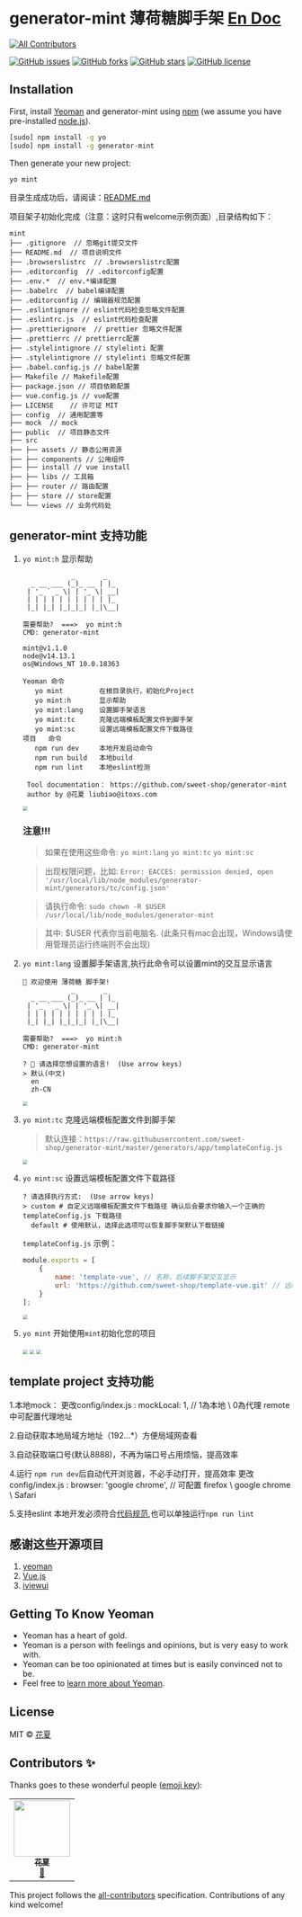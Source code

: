 # generator-mint 薄荷糖脚手架 [En Doc](./README_EN.md)
<!-- ALL-CONTRIBUTORS-BADGE:START - Do not remove or modify this section -->
[![All Contributors](https://img.shields.io/badge/all_contributors-1-orange.svg?style=flat-square)](#contributors-)
<!-- ALL-CONTRIBUTORS-BADGE:END -->

[![GitHub issues](https://img.shields.io/github/issues/sweet-shop/generator-mint.svg)](https://github.com/sweet-shop/generator-mint/issues)
[![GitHub forks](https://img.shields.io/github/forks/sweet-shop/generator-mint.svg)](https://github.com/sweet-shop/generator-mint/network)
[![GitHub stars](https://img.shields.io/github/stars/sweet-shop/generator-mint.svg)](https://github.com/sweet-shop/generator-mint/stargazers)
[![GitHub license](https://img.shields.io/github/license/sweet-shop/generator-mint.svg)](https://github.com/sweet-shop/generator-mint/blob/master/LICENSE)

## Installation

First, install [Yeoman](http://yeoman.io) and generator-mint using [npm](https://www.npmjs.com/) (we assume you have pre-installed [node.js](https://nodejs.org/)).

```bash
[sudo] npm install -g yo
[sudo] npm install -g generator-mint
```

Then generate your new project:

```bash
yo mint
```
目录生成成功后，请阅读：[README.md](https://github.com/sweet-shop/generator-mint/blob/master/generators/app/templates/README.md)

项目架子初始化完成（注意：这时只有welcome示例页面）,目录结构如下：

    mint
    ├── .gitignore  // 忽略git提交文件
    ├── README.md  // 项目说明文件
    ├── .browserslistrc  // .browserslistrc配置
    ├── .editorconfig  // .editorconfig配置
    ├── .env.*  // env.*编译配置
    ├── .babelrc  // babel编译配置
    ├── .editorconfig // 编辑器规范配置
    ├── .eslintignore // eslint代码检查忽略文件配置
    ├── .eslintrc.js  // eslint代码检查配置
    ├── .prettierignore  // prettier 忽略文件配置
    ├── .prettierrc // prettierrc配置
    ├── .stylelintignore // stylelinti 配置
    ├── .stylelintignore // stylelinti 忽略文件配置
    ├── .babel.config.js // babel配置
    ├── Makefile // Makefile配置
    ├── package.json // 项目依赖配置
    ├── vue.config.js // vue配置
    ├── LICENSE    // 许可证 MIT
    ├── config  // 通用配置等
    ├── mock  // mock
    ├── public  // 项目静态文件
    ├── src
    ├── ├── assets // 静态公用资源
    ├── ├── components // 公用组件
    ├── ├── install // vue install
    ├── ├── libs // 工具箱
    ├── ├── router // 路由配置
    ├── ├── store // store配置
    └── └── views // 业务代码处

## generator-mint 支持功能

1. `yo mint:h`        显示帮助

   ```shell
               _       _
     _ __ ___ (_)_ __ | |_
    | '_ ` _ \| | '_ \| __|
    | | | | | | | | | | |_
    |_| |_| |_|_|_| |_|\__|
   
   需要帮助?  ===>  yo mint:h
   CMD: generator-mint
   
   mint@v1.1.0
   node@v14.13.1
   os@Windows_NT 10.0.18363
   
   Yeoman 命令
      yo mint         在根目录执行，初始化Project
      yo mint:h       显示帮助
      yo mint:lang    设置脚手架语言
      yo mint:tc      克隆远端模板配置文件到脚手架
      yo mint:sc      设置远端模板配置文件下载路径
   项目   命令
      npm run dev     本地开发启动命令
      npm run build   本地build
      npm run lint    本地eslint检测
    
    Tool documentation： https://github.com/sweet-shop/generator-mint
    author by @花夏 liubiao@itoxs.com
   ```

   <img src="https://sweet-shop.github.io/obs/generator-mint/yo-mint-h.gif" style="zoom:50%;" />

   ### 注意!!!
   
   > 如果在使用这些命令: `yo mint:lang` `yo mint:tc` `yo mint:sc`
   
   > 出现权限问题，比如: `Error: EACCES: permission denied, open '/usr/local/lib/node_modules/generator-mint/generators/tc/config.json'`

   > 请执行命令: `sudo chown -R $USER  /usr/local/lib/node_modules/generator-mint`
   
   > 其中: $USER 代表你当前电脑名. (此条只有mac会出现，Windows请使用管理员运行终端则不会出现)

2. `yo mint:lang`  设置脚手架语言,执行此命令可以设置mint的交互显示语言

   ```
   🌺 欢迎使用 薄荷糖 脚手架!
               _       _
     _ __ ___ (_)_ __ | |_
    | '_ ` _ \| | '_ \| __|
    | | | | | | | | | | |_
    |_| |_| |_|_|_| |_|\__|
   
   需要帮助?  ===>  yo mint:h
   CMD: generator-mint
   
   ? ️‍🌈 请选择您想设置的语言!  (Use arrow keys)
   > 默认(中文)
     en
     zh-CN
   ```

   <img src="https://sweet-shop.github.io/obs/generator-mint/yo-mint-lang.gif" style="zoom:50%;" />

3. `yo mint:tc`      克隆远端模板配置文件到脚手架

   > 默认连接：`https://raw.githubusercontent.com/sweet-shop/generator-mint/master/generators/app/templateConfig.js`

   

   <img src="https://sweet-shop.github.io/obs/generator-mint/yo-mint-tc.gif" style="zoom:50%;" />

4. `yo mint:sc`      设置远端模板配置文件下载路径

   ```shell
   ? 请选择执行方式:  (Use arrow keys)
   > custom # 自定义远端模板配置文件下载路径 确认后会要求你输入一个正确的 templateConfig.js 下载路径
     default # 使用默认，选择此选项可以恢复脚手架默认下载链接
   ```

   `templateConfig.js` 示例：

   ```javascript
   module.exports = [
       {
           name: 'template-vue', // 名称，后续脚手架交互显示
           url: 'https://github.com/sweet-shop/template-vue.git' // 远端维护的模板，必须git [github | gitlab]
       }
   ];
   
   ```

   <img src="https://sweet-shop.github.io/obs/generator-mint/yo-mint-sc.gif" style="zoom:50%;" />

5. `yo mint`            开始使用`mint`初始化您的项目

   <img src="https://sweet-shop.github.io/obs/generator-mint/yo-mint.gif" style="zoom:50%;" />

   <img src="https://sweet-shop.github.io/obs/generator-mint/yo-mint-tpl.gif" style="zoom:50%;" />

   <img src="https://sweet-shop.github.io/obs/generator-mint/yo-mint-user-defined.gif" style="zoom:50%;" />

## template project 支持功能

1.本地mock： 更改config/index.js : mockLocal: 1, // 1為本地 \ 0為代理 remote中可配置代理地址

2.自动获取本地局域方地址（192.*.*.*）方便局域网查看

3.自动获取端口号(默认8888)，不再为端口号占用烦恼，提高效率

4.运行 `npm run dev`后自动代开浏览器，不必手动打开，提高效率 更改config/index.js : browser: 'google chrome', // 可配置 firefox \ google chrome \ Safari

5.支持eslint 本地开发必须符合[代码规范](https://github.com/huarxia/standard),也可以单独运行`npm run lint`

## 感谢这些开源项目

1. [yeoman](http://yeomanjs.org/)
2. [Vue.js](http://vuejs.org/)
3. [iviewui](https://www.iviewui.com/)

## Getting To Know Yeoman

 * Yeoman has a heart of gold.
 * Yeoman is a person with feelings and opinions, but is very easy to work with.
 * Yeoman can be too opinionated at times but is easily convinced not to be.
 * Feel free to [learn more about Yeoman](http://yeoman.io/).

## License

MIT © [花夏](http://www.huar.love)

## Contributors ✨

Thanks goes to these wonderful people ([emoji key](https://allcontributors.org/docs/en/emoji-key)):

<!-- ALL-CONTRIBUTORS-LIST:START - Do not remove or modify this section -->
<!-- prettier-ignore-start -->
<!-- markdownlint-disable -->
<table>
  <tr>
    <td align="center"><a href="https://huarxia.github.io/blog/"><img src="https://avatars0.githubusercontent.com/u/11221788?v=4" width="100px;" alt=""/><br /><sub><b> 花夏</b></sub></a><br /><a href="#design-huarxia" title="Design">🎨</a></td>
  </tr>
</table>

<!-- markdownlint-enable -->
<!-- prettier-ignore-end -->
<!-- ALL-CONTRIBUTORS-LIST:END -->

This project follows the [all-contributors](https://github.com/all-contributors/all-contributors) specification. Contributions of any kind welcome!
